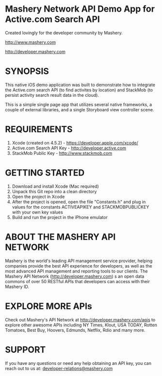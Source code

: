 Mashery Network API Demo App for Active.com Search API
==================================================================
Created lovingly for the developer community by Mashery.

http://www.mashery.com

http://developer.mashery.com


SYNOPSIS
==================================================================
This native iOS demo application was built to demonstrate how to
integrate the Active.com search API (to find activites by location)
and StackMob (to persist activity search result data in the cloud).

This is a simple single page app that utilizes several native
frameworks, a couple of external libraries, and a single Storyboard
view controller scene.


REQUIREMENTS
==================================================================
1. Xcode (created on 4.5.2) - https://developer.apple.com/xcode/
2. Active.com Search API Key - http://developer.active.com
3. StackMob Public Key - http://www.stackmob.com


GETTING STARTED
==================================================================
1. Download and install Xcode (Mac required)
2. Unpack this Git repo into a clean directory
3. Open the project in Xcode
4. After the project is opened, open the file "Constants.h" and plug in values for the constants ACTIVEAPIKEY and STACKMOBPUBLICKEY with your own key values
5. Build and run the project in the iPhone emulator


ABOUT THE MASHERY API NETWORK
==================================================================
Mashery is the world's leading API management service provider, 
helping companies provide the best API experience for developers,
as well as the most advanced API management and reporting tools 
to our clients. The Mashery API Network (http://developer.mashery.com)
s an open data commons of over 50 RESTful APIs that developers can 
access with their Mashery ID.


EXPLORE MORE APIs
==================================================================
Check out Mashery's API Network at http://developer.mashery.com/apis
to explore other awesome APIs including NY Times, Klout, USA TODAY,
Rotten Tomatoes, Best Buy, Hoovers, Edmunds, Netflix, Rdio and many more. 


SUPPORT
=======
If you have any questions or need any help obtaining an API key, you can reach out to us at: developer-relations@mashery.com
